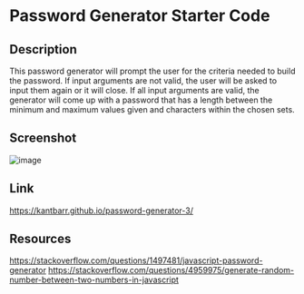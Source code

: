 # Password Generator Starter Code

## Description
This password generator will prompt the user for the criteria needed to build the password.
If input arguments are not valid, the user will be asked to input them again or it will close.
If all input arguments are valid, the generator will come up with a password that has a length between the minimum and maximum values given and characters within the chosen sets.

## Screenshot
![image](https://github.com/KAntBarr/password-generator-3/assets/70618192/0ccaea4d-8e4f-4176-855d-a4796564b10a)

## Link
https://kantbarr.github.io/password-generator-3/

## Resources
https://stackoverflow.com/questions/1497481/javascript-password-generator
https://stackoverflow.com/questions/4959975/generate-random-number-between-two-numbers-in-javascript
